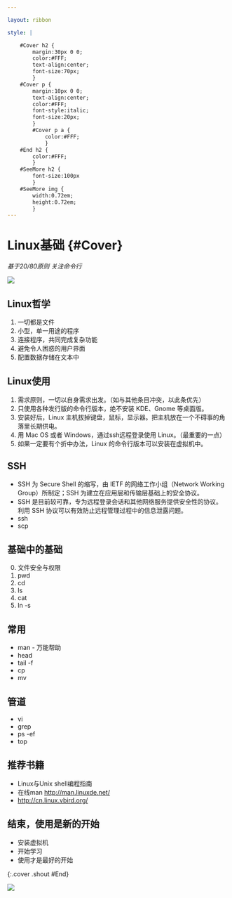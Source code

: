 ```yaml
---

layout: ribbon

style: |

    #Cover h2 {
        margin:30px 0 0;
        color:#FFF;
        text-align:center;
        font-size:70px;
        }
    #Cover p {
        margin:10px 0 0;
        text-align:center;
        color:#FFF;
        font-style:italic;
        font-size:20px;
        }
        #Cover p a {
            color:#FFF;
            }
    #End h2 {
        color:#FFF;
        }
    #SeeMore h2 {
        font-size:100px
        }
    #SeeMore img {
        width:0.72em;
        height:0.72em;
        }
---
```


# Linux基础 {#Cover}

*基于20/80原则*
*关注命令行*

![](pictures/cover.jpg)
<!-- photo by John Carey, fiftyfootshadows.net -->


## Linux哲学

1. 一切都是文件
2. 小型，单一用途的程序
3. 连接程序，共同完成复杂功能
4. 避免令人困惑的用户界面
5. 配置数据存储在文本中


## Linux使用

1. 需求原则，一切以自身需求出发。（如与其他条目冲突，以此条优先）
2. 只使用各种发行版的命令行版本，绝不安装 KDE、Gnome 等桌面版。
3. 安装好后，Linux 主机拔掉键盘，鼠标，显示器。把主机放在一个不碍事的角落里长期供电。
4. 用 Mac OS 或者 Windows，通过ssh远程登录使用 Linux。（最重要的一点）
5. 如果一定要有个折中办法，Linux 的命令行版本可以安装在虚拟机中。

## SSH

* SSH 为 Secure Shell 的缩写，由 IETF 的网络工作小组（Network Working Group）所制定；SSH 为建立在应用层和传输层基础上的安全协议。
* SSH 是目前较可靠，专为远程登录会话和其他网络服务提供安全性的协议。利用 SSH 协议可以有效防止远程管理过程中的信息泄露问题。
* ssh 
* scp

## 基础中的基础

0. 文件安全与权限
1. pwd
2. cd
3. ls
4. cat
5. ln -s 

## 常用

* man - 万能帮助
* head
* tail -f
* cp
* mv

## 管道

* vi
* grep
* ps -ef
* top

## 推荐书籍

* Linux与Unix shell编程指南
* 在线man http://man.linuxde.net/
* http://cn.linux.vbird.org/


## 结束，使用是新的开始

* 安装虚拟机
* 开始学习
* 使用才是最好的开始

{:.cover .shout #End}

![](pictures/picture.jpg)
<!-- photo by John Carey, fiftyfootshadows.net -->
